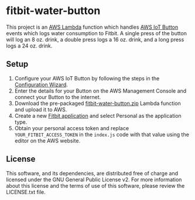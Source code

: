 # fitbit-water-button

This project is an [AWS Lambda](https://aws.amazon.com/lambda/) function which handles [AWS IoT Button](https://aws.amazon.com/iot/button/) events which logs water consumption to Fitbit. A single press of the button will log an 8 oz. drink, a double press logs a 16 oz. drink, and a long press logs a 24 oz. drink.

## Setup

1. Configure your AWS IoT Button by following the steps in the [Configuration Wizard](https://console.aws.amazon.com/lambda/home#/create/configure-triggers).
2. Enter the details for your Button on the AWS Management Console and connect your Button to the internet.
3. Download the pre-packaged [fitbit-water-button.zip](https://github.com/mbmccormick/fitbit-water-button/raw/master/fitbit-water-button.zip) Lambda function and upload it to AWS.
4. Create a new [Fitbit application](https://dev.fitbit.com/apps/new) and select Personal as the application type.
5. Obtain your personal access token and replace `YOUR_FITBIT_ACCESS_TOKEN` in the `index.js` code with that value using the editor on the AWS website.

## License

This software, and its dependencies, are distributed free of charge and licensed under the GNU General Public License v2. For more information about this license and the terms of use of this software, please review the LICENSE.txt file.
